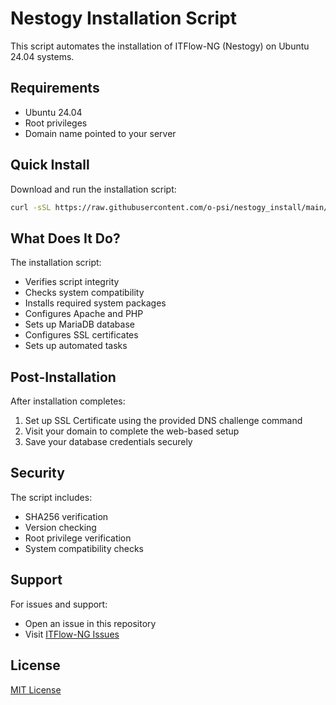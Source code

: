 # Nestogy Installation Script

This script automates the installation of ITFlow-NG (Nestogy) on Ubuntu 24.04 systems.

## Requirements

- Ubuntu 24.04
- Root privileges
- Domain name pointed to your server

## Quick Install

Download and run the installation script:
```bash
curl -sSL https://raw.githubusercontent.com/o-psi/nestogy_install/main/i.sh -o i.sh && sudo bash i.sh
```

## What Does It Do?

The installation script:
- Verifies script integrity
- Checks system compatibility
- Installs required system packages
- Configures Apache and PHP
- Sets up MariaDB database
- Configures SSL certificates
- Sets up automated tasks

## Post-Installation

After installation completes:
1. Set up SSL Certificate using the provided DNS challenge command
2. Visit your domain to complete the web-based setup
3. Save your database credentials securely

## Security

The script includes:
- SHA256 verification
- Version checking
- Root privilege verification
- System compatibility checks

## Support

For issues and support:
- Open an issue in this repository
- Visit [ITFlow-NG Issues](https://github.com/twetech/itflow-ng/issues)

## License

[MIT License](LICENSE) 